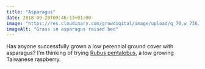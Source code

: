 ```yaml
---
title: "Asparagus"
date: 2018-09-20T09:46:13+01:00
image: "https://res.cloudinary.com/growdigital/image/upload/q_70,w_736/v1544352885/asparagus-43877747405.jpg"
imageAlt: "Grass in asparagus raised bed"
---
```


Has anyone successfully grown a low perennial ground cover with asparagus? I’m thinking of trying [Rubus pentalobus](https://en.wikipedia.org/wiki/Rubus_hayata-koidzumii), a low growing Taiwanese raspberry.
